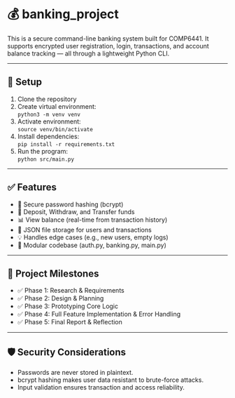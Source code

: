 # 💰 banking_project

This is a secure command-line banking system built for COMP6441. It supports encrypted user registration, login, transactions, and account balance tracking — all through a lightweight Python CLI.

---

## 🚀 Setup

1. Clone the repository
2. Create virtual environment:  
   `python3 -m venv venv`
3. Activate environment:  
   `source venv/bin/activate`
4. Install dependencies:  
   `pip install -r requirements.txt`
5. Run the program:  
   `python src/main.py`

---

## ✅ Features

- 🔐 Secure password hashing (bcrypt)
- 🧾 Deposit, Withdraw, and Transfer funds
- 📊 View balance (real-time from transaction history)
- 📂 JSON file storage for users and transactions
- 💡 Handles edge cases (e.g., new users, empty logs)
- 🧱 Modular codebase (auth.py, banking.py, main.py)

---

## 📌 Project Milestones

- ✅ Phase 1: Research & Requirements
- ✅ Phase 2: Design & Planning
- ✅ Phase 3: Prototyping Core Logic
- ✅ Phase 4: Full Feature Implementation & Error Handling
- ✅ Phase 5: Final Report & Reflection

---

## 🛡️ Security Considerations

- Passwords are never stored in plaintext.
- bcrypt hashing makes user data resistant to brute-force attacks.
- Input validation ensures transaction and access reliability.
